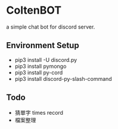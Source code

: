 # ColtenBOT
a simple chat bot for discord server.

## Environment Setup

- pip3 install -U discord.py
- pip3 install pymongo
- pip3 install py-cord
- pip3 install discord-py-slash-command

## Todo

- 猜單字 times record
- 檔案整理

